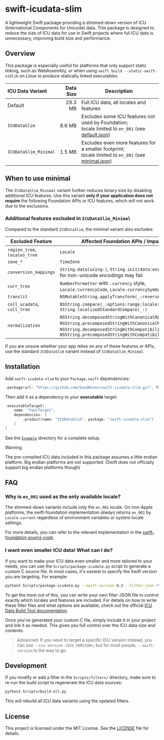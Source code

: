 # swift-icudata-slim

A lightweight Swift package providing a slimmed-down version of ICU (International Components for Unicode) data. This package is designed to reduce the size of ICU data for use in Swift projects where full ICU data is unnecessary, improving build size and performance.

## Overview

This package is especially useful for platforms that only support static linking, such as WebAssembly, or when using `swift build --static-swift-stdlib` on Linux to produce statically linked executables.


| ICU Data Variant      | Data Size | Description |
|:----------------------|----------:|---------------------------------------------|
| Default               |   29.3 MB | Full ICU data, all locales and features |
| `ICUDataSlim`         |    8.6 MB | Excludes some ICU features not used by Foundation; <br/> locale limited to `en_001` (see [default.json](./Scripts/filters/default.json)) |
| `ICUDataSlim_Minimal` |    1.5 MB | Excludes even more features for a smaller footprint; <br/> locale limited to `en_001` (see [minimal.json](./Scripts/filters/minimal.json)) |

## When to use minimal

The `ICUDataSlim_Minimal` variant further reduces binary size by disabling additional ICU features. Use this variant **only if your application does not require** the following Foundation APIs or ICU features, which will not work due to the exclusions.

### Additional features excluded in `ICUDataSlim_Minimal`

Compared to the standard `ICUDataSlim`, the minimal variant also excludes:

| Excluded Feature      | Affected Foundation APIs / Impact |
|---------------------- |-----------------------------------|
| `region_tree`, `locales_tree` | `Locale` |
| `zone_*`              | `TimeZone` |
| `conversion_mappings` | `String.data(using:)`, `String.init(data:encoding:)` for non-unicode encodings may fail |
| `curr_tree`           | `NumberFormatter` with `.currency` style, `Locale.currencyCode`, `Locale.currencySymbol` |
| `translit`            | `NSMutableString.applyTransform(_:reverse:)` |
| `coll_ucadata`, `coll_tree` | `NSString.compare(_:options:range:locale:)`, `String.localizedStandardCompare(_:)` |
| `normalization`       | `NSString.decomposedStringWithCanonicalMapping`, `NSString.precomposedStringWithCanonicalMapping`, `NSString.decomposedStringWithCompatibilityMapping`, `NSString.precomposedStringWithCompatibilityMapping` |

If you are unsure whether your app relies on any of these features or APIs, use the standard `ICUDataSlim` variant instead of `ICUDataSlim_Minimal`.

## Installation

Add `swift-icudata-slim` to your `Package.swift` dependencies:

```swift
.package(url: "https://github.com/GoodNotes/swift-icudata-slim.git", from: "0.2.0")
```

Then add it as a dependency to your **executable** target:

```swift
.executableTarget(
    name: "YourTarget",
    dependencies: [
        .product(name: "ICUDataSlim", package: "swift-icudata-slim")
    ]
)
```

See the [`Example`](./Example) directory for a complete setup.

> [!WARNING]
> The pre-compiled ICU data included in this package assumes a little endian platform. Big endian platforms are not supported. (Swift does not officially support big endian platforms though)

## FAQ

### Why is `en_001` used as the only available locale?

The slimmed-down variants include only the `en_001` locale.
On non-Apple platforms, the swift-foundation implementation *always* returns `en_001` by `Locale.current` regardless of environment variables or system locale settings.

For more details, you can refer to the relevant implementation in the [swift-foundation source code](https://github.com/swiftlang/swift-foundation/blob/swift-6.2-DEVELOPMENT-SNAPSHOT-2025-07-08-a/Sources/FoundationEssentials/Locale/Locale_Unlocalized.swift#L39).

### I want even smaller ICU data! What can I do?

If you want to make your ICU data even smaller and more tailored to your needs, you can use the `Scripts/package-icudata.py` script to generate a custom C source file. In most cases, it's easiest to specify the Swift version you are targeting. For example:

```sh
python3 Scripts/package-icudata.py --swift-version 6.2 --filter-json <YOUR_FILTER.json> --output <OUTPUT_C_FILE>
```

To get the most out of this, you can write your own filter JSON file to control exactly which locales and features are included. For details on how to write these filter files and what options are available, check out the official [ICU Data Build Tool documentation](https://unicode-org.github.io/icu/userguide/icu_data/buildtool.html).

Once you've generated your custom C file, simply include it in your project and link it as needed. This gives you full control over the ICU data size and contents.

> Advanced: If you need to target a specific ICU version instead, you can use `--icu-version <ICU_VERSION>`, but for most people, `--swift-version` is the way to go.

## Development

If you modify or add a filter in the `Scripts/filters/` directory, make sure to re-run the build script to regenerate the ICU data sources:

```sh
python3 Scripts/build-all.py
```

This will rebuild all ICU data variants using the updated filters.

## License

This project is licensed under the MIT License. See the [LICENSE](LICENSE) file for details.

